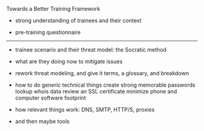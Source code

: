 Towards a Better Training Framework

* strong understanding of trainees and their context

* pre-training questionnaire

****

* trainee scenario and their threat model: the Socratic method

* what are they doing now to mitigate issues

* rework threat modeling, and give it terms, a glossary, and breakdown

* how to do generic technical things
	create strong memorable passwords
	lookup whois data
	review an SSL certificate
	minimize phone and computer software footprint

* how relevant things work: DNS, SMTP, HTTP/S, proxies

* and then maybe tools
